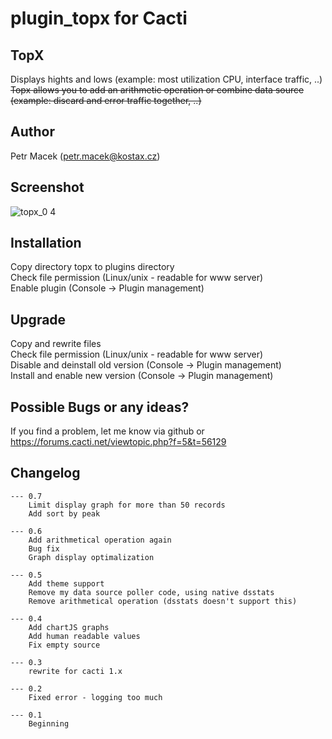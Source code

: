# plugin_topx for Cacti

## TopX
Displays hights and lows (example: most utilization CPU, interface traffic, ..)
~~Topx allows you to add an arithmetic operation or combine data source (example: discard and error traffic together, ..)~~

## Author
Petr Macek (petr.macek@kostax.cz)

## Screenshot
![topx_0 4](https://user-images.githubusercontent.com/26485719/33798513-1a7a4dba-dd1a-11e7-8ffe-f7f76c5124ba.png)

## Installation
Copy directory topx to plugins directory  
Check file permission (Linux/unix - readable for www server)  
Enable plugin (Console -> Plugin management)   
    
## Upgrade    
Copy and rewrite files  
Check file permission (Linux/unix - readable for www server)  
Disable and deinstall old version (Console -> Plugin management)   
Install and enable new version (Console -> Plugin management)   
    
## Possible Bugs or any ideas?
If you find a problem, let me know via github or https://forums.cacti.net/viewtopic.php?f=5&t=56129
   

## Changelog
	--- 0.7
		Limit display graph for more than 50 records
		Add sort by peak
		
	--- 0.6
		Add arithmetical operation again
		Bug fix
		Graph display optimalization
		
	--- 0.5
		Add theme support
		Remove my data source poller code, using native dsstats
		Remove arithmetical operation (dsstats doesn't support this)
		 
 	--- 0.4
		Add chartJS graphs
		Add human readable values 
		Fix empty source

	--- 0.3
		rewrite for cacti 1.x

	--- 0.2
		Fixed error - logging too much
	
	--- 0.1
		Beginning


